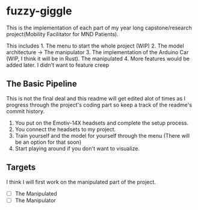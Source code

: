 # fuzzy-giggle

This is the implementation of each part of my year long capstone/research project(Mobility Facilitator for MND Patients).

This includes
    1. The menu to start the whole project (WIP)
    2. The model architecture -> The manipulator
    3. The implementation of the Arduino Car (WIP, I think it will be in Rust). The manipulated
    4. More features would be added later. I didn't want to feature creep 


## The Basic Pipeline
This is not the final deal and this readme will get edited alot of times as I progress through the project's coding part so keep a track of the readme's commit history. 

1. You put on the Emotiv-14X headsets and complete the setup process.
2. You connect the headsets to my project.
3. Train yourself and the model for yourself through the menu (There will be an option for that soon)
4. Start playing around if you don't want to visualize.

## Targets
I think I will first work on the manipulated part of the project.

- [ ] The Manipulated
- [ ] The Manipulator
